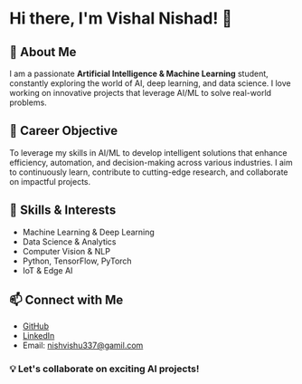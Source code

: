 # Hi there, I'm Vishal Nishad! 👋

## 🚀 About Me
I am a passionate **Artificial Intelligence & Machine Learning** student, constantly exploring the world of AI, deep learning, and data science. I love working on innovative projects that leverage AI/ML to solve real-world problems.

## 🎯 Career Objective
To leverage my skills in AI/ML to develop intelligent solutions that enhance efficiency, automation, and decision-making across various industries. I aim to continuously learn, contribute to cutting-edge research, and collaborate on impactful projects.

## 🔧 Skills & Interests
- Machine Learning & Deep Learning
- Data Science & Analytics
- Computer Vision & NLP
- Python, TensorFlow, PyTorch
- IoT & Edge AI

## 📫 Connect with Me
- [GitHub]()
- [LinkedIn](http://www.linkedin.com/in/vishal-nishad-a5a3b826a) 
- Email: nishvishu337@gamil.com 

### 💡 Let's collaborate on exciting AI projects!
